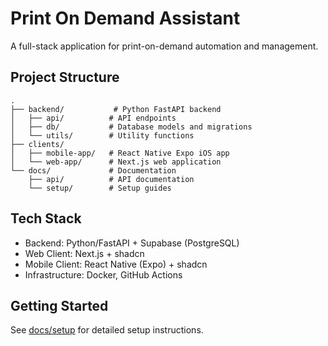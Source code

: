 # Print On Demand Assistant

A full-stack application for print-on-demand automation and management.

## Project Structure

```
.
├── backend/           # Python FastAPI backend
│   ├── api/          # API endpoints
│   ├── db/           # Database models and migrations
│   └── utils/        # Utility functions
├── clients/
│   ├── mobile-app/   # React Native Expo iOS app
│   └── web-app/      # Next.js web application
└── docs/             # Documentation
    ├── api/          # API documentation
    └── setup/        # Setup guides
```

## Tech Stack

- Backend: Python/FastAPI + Supabase (PostgreSQL)
- Web Client: Next.js + shadcn
- Mobile Client: React Native (Expo) + shadcn
- Infrastructure: Docker, GitHub Actions

## Getting Started

See [docs/setup](docs/setup) for detailed setup instructions.
